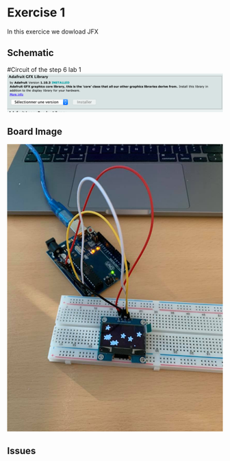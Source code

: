 # Exercise 1

In this exercice we dowload JFX 

## Schematic 
#Circuit of the step 6 lab 1
![Test Image00](https://github.com/efrei-paris-sud/2020-C-Just-do-it/blob/main/lab/3/Ex1/130466709_1638312706329507_6945417081645997031_n.png)

## Board Image
![Board](https://github.com/efrei-paris-sud/2020-C-Just-do-it/blob/main/lab/3/Ex1/129815331_382252946529706_680879342265340451_n.jpg)


## Issues

